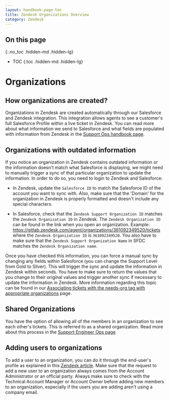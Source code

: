 ```yaml
---
layout: handbook-page-toc
title: Zendesk Organizations Overview
category: Zendesk
---
```


## On this page
{:.no_toc .hidden-md .hidden-lg}

- TOC
{:toc .hidden-md .hidden-lg}

# Organizations

## How organizations are created?

Organizations in Zendesk are created automatically through our Salesforce and Zendesk integration. This integration allows agents to see a customer's full Salesforce Profile within a live ticket in Zendesk. You can read more about what information we send to Salesforce and what fields are populated with information from Zendesk in the [Support Ops handbook page](https://about.gitlab.com/handbook/support/support-ops/#salesforce---zendesk-sync).

## Organizations with outdated information

If you notice an organization in Zendesk contains outdated information or the information doesn't match what Salesforce is displaying, we might need to manually trigger a sync of that particular organization to update the information. In order to do so, you need to login to Zendesk and Salesforce:

- In Zendesk, update the `Salesforce ID` to match the Salesforce ID of the account you want to sync with. Also, make sure that the 'Domain' for the organization in Zendesk is properly formatted and doesn't include any special characters.

- In Salesforce, check that the `Zendesk Support Organization ID` matches the `Zendesk Organization ID` in Zendesk. The `Zendesk Organization ID` can be found in the link when you open an organization. Example: https://gitlab.zendesk.com/agent/organizations/361092349520/tickets where the `Zendesk Organization ID` is `361092349520`. You also have to make sure that the `Zendesk Support Organization Name` in SFDC matches the `Zendesk Organization name`.

Once you have checked this information, you can force a manual sync by changing any fields within Salesforce (you can change the Support Level from Gold to Silver). This will trigger the sync and update the information in Zendesk within seconds. You have to make sure to return the values that you change to their original values and trigger another sync if necessary to update the information in Zendesk. More information regarding this topic can be found in our [Associating tickets with the needs-org tag with appropriate organizations](https://about.gitlab.com/handbook/support/workflows/associating_needs_org_tickets_with_orgs.html#organization-exists-in-sfdc-but-service-level-does-not-match-zendesk) page.

## Shared Organizations

You have the option of allowing all of the members in an organization to see each other's tickets. This is referred to as a shared organization. Read more about this process in the [Support Engineer Ops page](https://about.gitlab.com/handbook/support/support-ops/#shared-organizations-in-zendesk) 

## Adding users to organizations

To add a user to an organization, you can do it through the end-user's profile as explained in this [Zendesk article](https://support.zendesk.com/hc/en-us/articles/203661976-Creating-managing-and-using-organizations#topic_wyj_dse_bc). Make sure that the request to add a new user to an organization always comes from the Account Administrator or an official party. Always make sure to check with the Technical Account Manager or Account Owner before adding new members to an organization, especially if the users you are adding aren't using a company email.
